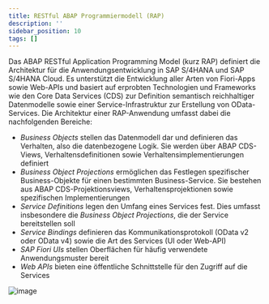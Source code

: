 ```yaml
---
title: RESTful ABAP Programmiermodell (RAP)
description: ''
sidebar_position: 10
tags: []
---
```


Das ABAP RESTful Application Programming Model (kurz RAP) definiert die Architektur für die Anwendungsentwicklung in SAP S/4HANA und SAP S/4HANA Cloud. Es unterstützt die Entwicklung aller Arten von Fiori-Apps sowie Web-APIs und basiert auf erprobten Technologien und Frameworks wie den Core Data Services (CDS) zur Definition semantisch reichhaltiger Datenmodelle sowie einer Service-Infrastruktur zur Erstellung von OData-Services. Die Architektur einer RAP-Anwendung umfasst dabei die nachfolgenden Bereiche:

- _Business Objects_ stellen das Datenmodell dar und definieren das Verhalten, also die datenbezogene Logik. Sie werden über ABAP CDS-Views, Verhaltensdefinitionen sowie Verhaltensimplementierungen definiert
- _Business Object Projections_ ermöglichen das Festlegen spezifischer Business-Objekte für einen bestimmten Business-Service. Sie bestehen aus ABAP CDS-Projektionsviews, Verhaltensprojektionen sowie spezifischen Implementierungen
- _Service Definitions_ legen den Umfang eines Services fest. Dies umfasst insbesondere die _Business Object Projections_, die der Service bereitstellen soll
- _Service Bindings_ definieren das Kommunikationsprotokoll (OData v2 oder OData v4) sowie die Art des Services (UI oder Web-API)
- _SAP Fiori UIs_ stellen Oberflächen für häufig verwendete Anwendungsmuster bereit
- _Web APIs_ bieten eine öffentliche Schnittstelle für den Zugriff auf die Services

![image](https://user-images.githubusercontent.com/47243617/210181726-5976e706-e01f-4c0a-a1ba-da124e3f7216.png)

